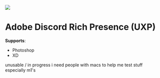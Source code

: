 ![](https://github.com/lolitee/adobe-discord-rpc/blob/master/demo/demo.gif?raw=true)
# Adobe Discord Rich Presence (UXP)

**Supports**:
- Photoshop
- XD

unusable / in progress
i need people with macs to help me test stuff especially m1's
